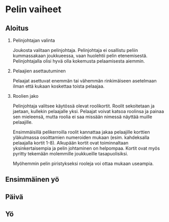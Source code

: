 # Pelin vaiheet

## Aloitus

1. Pelinjohtajan valinta

   Joukosta valitaan pelinjohtaja. Pelinjohtaja ei osallistu peliin kummassakaan joukkueessa, vaan huolehtii pelin etenemisestä. Pelinjohtajalla olisi hyvä olla kokemusta pelaamisesta aiemmin.

2. Pelaajien asettautuminen

   Pelaajat asettuvat enemmän tai vähemmän rinkimäiseen asetelmaan ilman että kukaan koskettaa toista pelaajaa.

3. Roolien jako

   Pelinjohtaja valitsee käytössä olevat roolikortit. Roolit sekoitetaan ja jaetaan, kullekin pelaajalle yksi. Pelaajat voivat katsoa roolinsa ja painaa sen mieleensä, mutta roolia ei saa missään nimessä näyttää muille pelaajille.

   Ensimmäisillä pelikerroilla roolit kannattaa jakaa pelaajille korttien yläkulmassa osoittamien numeroiden mukaan (esim. kahdeksalla pelaajalla kortit 1-8). Alkupään kortit ovat toiminnaltaan yksinkertaisempia ja pelin johtaminen on helpompaa. Kortit ovat myös pyritty tekemään molemmille joukkueille tasapuolisiksi.

   Myöhemmin pelin piristykseksi rooleja voi ottaa mukaan useampia.

## Ensimmäinen yö

## Päivä

## Yö